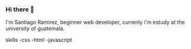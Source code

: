 ### Hi there 👋

I'm Santiago Ramirez, beginner web developer, currenly i'm estudy at the university of guatemala.

skills
-css
-html
-javascript
